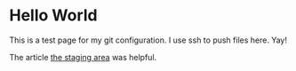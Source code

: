 # Hello World

This is a test page for my git configuration. I use ssh to push files here. Yay!

The article [the staging area](http://gitready.com/beginner/2009/01/18/the-staging-area.html "the staging area") was helpful.
